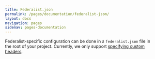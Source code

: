 ```yaml
---
title: Federalist.json
permalink: /pages/documentation/federalist-json/
layout: docs
navigation: pages
sidenav: pages-documentation
---
```


Federalist-specific configuration can be done in a `federalist.json` file in the root of your project. Currently, we only support [specifying custom headers](/documentation/custom-headers).
